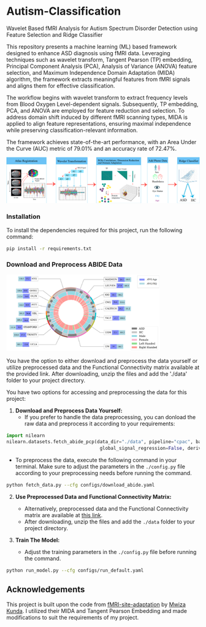 # Autism-Classification
Wavelet Based fMRI Analysis for Autism Spectrum Disorder Detection using Feature Selection and Ridge Classifier

This repository presents a machine learning (ML) based framework designed to enhance ASD diagnosis using fMRI data. Leveraging techniques such as wavelet transform, Tangent Pearson (TP) embedding, Principal Component Analysis (PCA), Analysis of Variance (ANOVA) feature selection, and Maximum Independence Domain Adaptation (MIDA) algorithm, the framework extracts meaningful features from fMRI signals and aligns them for effective classification.

The workflow begins with wavelet transform to extract frequency levels from Blood Oxygen Level-dependent signals. Subsequently, TP embedding, PCA, and ANOVA are employed for feature reduction and selection. To address domain shift induced by different fMRI scanning types, MIDA is applied to align feature representations, ensuring maximal independence while preserving classification-relevant information.

The framework achieves state-of-the-art performance, with an Area Under the Curve (AUC) metric of 79.01% and an accuracy rate of 72.47%.

![Ovaral Pipeline](pipeline.png)

### Installation

To install the dependencies required for this project, run the following command:

```bash
pip install -r requirements.txt
```
### Download and Preprocess ABIDE Data 
<img src="./abide_distribution.png" alt="ABIDE Distribution" width="400" >


You have the option to either download and preprocess the data yourself or utilize preprocessed data and the Functional Connectivity matrix available at the provided link. After downloading, unzip the files and add the './data' folder to your project directory.

You have two options for accessing and preprocessing the data for this project:

1. **Download and Preprocess Data Yourself:**
   - If you prefer to handle the data preprocessing, you can donload the raw data and     preprocess it according to your requirements:
```python
import nilearn
nilearn.datasets.fetch_abide_pcp(data_dir="./data", pipeline="cpac", band_pass_filtering=True,
                                  global_signal_regression=False, derivatives=files, quality_checked=False)
```
   - To preprocess the data, execute the following command in your terminal. Make sure to adjust the parameters in the `./config.py` file according to your preprocessing needs before running the command.

```bash
python fetch_data.py --cfg configs/download_abide.yaml
```


2. **Use Preprocessed Data and Functional Connectivity Matrix:**
   - Alternatively, preprocessed data and the Functional Connectivity matrix are available at [this link](https://drive.google.com/file/d/1494EmTGGCQnU17R7SCeXXQUdQ448Dirr/view?usp=sharing).
   - After downloading, unzip the files and add the `./data` folder to your project directory.

3. **Train The Model:**
   - Adjust the training parameters in the `./config.py` file before running the command.
   
```bash
python run_model.py --cfg configs/run_default.yaml
```

## Acknowledgements

This project is built upon the code from [
fMRI-site-adaptation](https://github.com/kundaMwiza/fMRI-site-adaptation) by [Mwiza Kunda]([link_to_original_author](https://github.com/kundaMwiza/fMRI-site-adaptation)). I utilized their MIDA and Tangent Pearson Embedding and made modifications to suit the requirements of my project.
